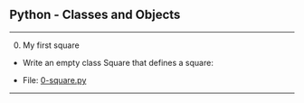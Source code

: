 ## Python - Classes and Objects

--------------------------------

0. My first square

- Write an empty class Square that defines a square:

- File: [0-square.py](./0-square.py)

---
